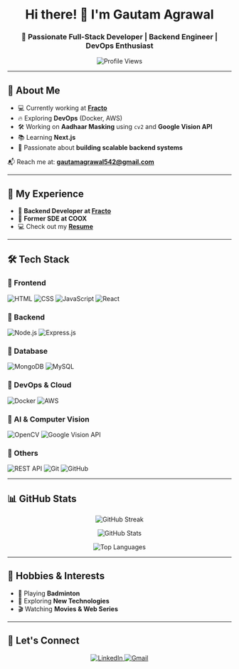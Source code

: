 <h1 align="center">Hi there! 👋 I'm Gautam Agrawal</h1>
<h3 align="center">🚀 Passionate Full-Stack Developer | Backend Engineer | DevOps Enthusiast</h3>

<p align="center">
  <img src="https://komarev.com/ghpvc/?username=agrawal542&label=Profile%20Views&color=0e75b6&style=flat" alt="Profile Views" />
</p>

---

## 🚀 About Me  

- 💻 Currently working at **[Fracto](https://www.linkedin.com/company/fractotech/about/)**  
- 🔥 Exploring **DevOps** (Docker, AWS)  
- 🛠️ Working on **Aadhaar Masking** using `cv2` and **Google Vision API**  
- 📚 Learning **Next.js**  
- 🎯 Passionate about **building scalable backend systems**  

📬 Reach me at: **gautamagrawal542@gmail.com**  

---

## 📄 My Experience  

- 💼 **Backend Developer at [Fracto](https://www.linkedin.com/company/fractotech/about/)**  
- 🔹 **Former SDE at COOX**  
- 💻 Check out my **[Resume](https://drive.google.com/file/d/1IHIcZT0AzFYMXhXTsn2O5xed0ZevXNCI/view?usp=drive_link)**  

---

## 🛠️ Tech Stack  

### 🔹 Frontend  
![HTML](https://img.shields.io/badge/-HTML5-E34F26?style=flat&logo=html5&logoColor=white)
![CSS](https://img.shields.io/badge/-CSS3-1572B6?style=flat&logo=css3&logoColor=white)
![JavaScript](https://img.shields.io/badge/-JavaScript-F7DF1E?style=flat&logo=javascript&logoColor=black)
![React](https://img.shields.io/badge/-React-61DAFB?style=flat&logo=react&logoColor=black)

### 🔹 Backend  
![Node.js](https://img.shields.io/badge/-Node.js-339933?style=flat&logo=node.js&logoColor=white)
![Express.js](https://img.shields.io/badge/-Express.js-000000?style=flat&logo=express&logoColor=white)

### 🔹 Database  
![MongoDB](https://img.shields.io/badge/-MongoDB-47A248?style=flat&logo=mongodb&logoColor=white)
![MySQL](https://img.shields.io/badge/-MySQL-4479A1?style=flat&logo=mysql&logoColor=white)

### 🔹 DevOps & Cloud  
![Docker](https://img.shields.io/badge/-Docker-2496ED?style=flat&logo=docker&logoColor=white)
![AWS](https://img.shields.io/badge/-AWS-232F3E?style=flat&logo=amazon-aws&logoColor=white)

### 🔹 AI & Computer Vision  
![OpenCV](https://img.shields.io/badge/-OpenCV-5C3EE8?style=flat&logo=opencv&logoColor=white)
![Google Vision API](https://img.shields.io/badge/-Google%20Vision%20API-4285F4?style=flat&logo=google&logoColor=white)

### 🔹 Others  
![REST API](https://img.shields.io/badge/-REST%20API-005571?style=flat&logo=rest&logoColor=white)
![Git](https://img.shields.io/badge/-Git-F05032?style=flat&logo=git&logoColor=white)
![GitHub](https://img.shields.io/badge/-GitHub-181717?style=flat&logo=github&logoColor=white)

---

## 📊 GitHub Stats  

<p align="center">
  <img src="https://github-readme-streak-stats.herokuapp.com/?user=agrawal542&theme=radical&hide_border=true" alt="GitHub Streak" />
</p>

<p align="center">
  <img src="https://github-readme-stats.vercel.app/api?username=agrawal542&show_icons=true&theme=radical&hide_border=true" alt="GitHub Stats" />
</p>

<p align="center">
  <img src="https://github-readme-stats.vercel.app/api/top-langs/?username=agrawal542&layout=compact&theme=radical&hide_border=true" alt="Top Languages" />
</p>

---

## 🎯 Hobbies & Interests  

- 🏸 Playing **Badminton**  
- 🚀 Exploring **New Technologies**  
- 🎬 Watching **Movies & Web Series**  

---

## 🔗 Let's Connect  

<p align="center">
  <a href="https://linkedin.com/in/gautamagrawal542" target="_blank">
    <img src="https://img.shields.io/badge/LinkedIn-0A66C2?style=for-the-badge&logo=linkedin&logoColor=white" alt="LinkedIn">
  </a>
  <a href="mailto:gautamagrawal542@gmail.com">
    <img src="https://img.shields.io/badge/Gmail-D14836?style=for-the-badge&logo=gmail&logoColor=white" alt="Gmail">
  </a>
</p>

